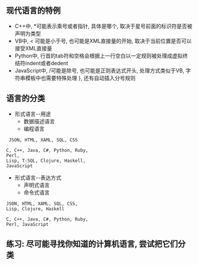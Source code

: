 ## 现代语言的特例

- C++中, *可能表示乘号或者指针, 具体是哪个, 取决于星号前面的标识符是否被声明为类型
- VB中, < 可能是小于号, 也可能是XML直接量的开始, 取决于当前位置是否可以接受XML直接量
- Python中, 行首的tab符和空格会根据上一行空白以一定规则被处理成虚拟终结符indent或者dedent
- JavaScript中, /可能是除号, 也可能是正则表达式开头, 处理方式类似于VB, 字符串模板中也需要特殊处理 }, 还有自动插入分号规则

## 语言的分类

- 形式语言--用途
  - 数据描述语言
  - 编程语言

```
 JSON, HTML, XAML, SQL, CSS
```

```
C, C++, Java, C#, Python, Ruby, 
Perl,
Lisp, T-SQL, Clojure, Haskell, 
JavaScript
```

- 形式语言--表达方式
  - 声明式语言
  - 命令式语言

```
JSON, HTML, XAML, SQL, CSS,
Lisp, Clojure, Haskell
```
```
C, C++, Java, C#, Python, Ruby, 
Perl, JavaScript
```

## 练习: 尽可能寻找你知道的计算机语言, 尝试把它们分类